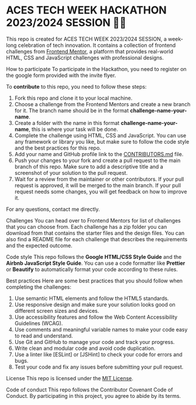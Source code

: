 # ACES TECH WEEK HACKATHON 2023/2024 SESSION 🚀🚀

This repo is created for ACES TECH WEEK 2023/2024 SESSION, a week-long celebration of tech innovation. It contains a collection of frontend challenges from [Frontend Mentor](https://www.frontendmentor.io/), a platform that provides real-world HTML, CSS and JavaScript challenges with professional designs.

How to participate
To participate in the Hackathon, you need to register on the google form provided with the invite flyer.

To **contribute** to this repo, you need to follow these steps:

1. Fork this repo and clone it to your local machine.
2. Choose a challenge from the Frontend Mentors and create a new branch for it. The branch name should be in the format **challenge-name-your-name**.
3. Create a folder with the name in this format **challenge-name-your-name**, this is where your task will be done.
4. Complete the challenge using HTML, CSS and JavaScript. You can use any framework or library you like, but make sure to follow the code style and the best practices for this repo.
5. Add your name and GitHub profile link to the [CONTRIBUTORS.md](CONTRIBUTORS.md) file.
6. Push your changes to your fork and create a pull request to the main branch of this repo. Make sure to add a descriptive title and a screenshot of your solution to the pull request.
7. Wait for a review from the maintainer or other contributors. If your pull request is approved, it will be merged to the main branch. If your pull request needs some changes, you will get feedback on how to improve it.

For any questions, contact me directly.

Challenges
You can head over to Frontend Mentors for list of challenges that you can choose from. Each challenge has a zip folder you can download from that contains the starter files and the design files. You can also find a README file for each challenge that describes the requirements and the expected outcome.

Code style
This repo follows the **Google HTML/CSS Style Guide** and the **Airbnb JavaScript Style Guide**. You can use a code formatter like **Prettier** or **Beautify** to automatically format your code according to these rules.

Best practices
Here are some best practices that you should follow when completing the challenges:

1. Use semantic HTML elements and follow the HTML5 standards.
2. Use responsive design and make sure your solution looks good on different screen sizes and devices.
3. Use accessibility features and follow the Web Content Accessibility Guidelines (WCAG).
4. Use comments and meaningful variable names to make your code easy to read and understand.
5. Use Git and GitHub to manage your code and track your progress.
6. Write clean and modular code and avoid code duplication.
7. Use a linter like [ESLint] or [JSHint] to check your code for errors and bugs.
8. Test your code and fix any issues before submitting your pull request.

License
This repo is licensed under the [MIT License](LICENSE).

Code of conduct
This repo follows the Contributor Covenant Code of Conduct. By participating in this project, you agree to abide by its terms.
